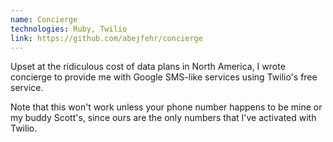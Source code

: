 ```yaml
---
name: Concierge
technologies: Ruby, Twilio
link: https://github.com/abejfehr/concierge
---
```


Upset at the ridiculous cost of data plans in North America, I wrote concierge to provide me with Google SMS-like services using Twilio's free service.

Note that this won't work unless your phone number happens to be mine or my buddy Scott's, since ours are the only numbers that I've activated with Twilio.
